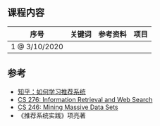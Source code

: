 ## 课程内容


|序号 |关键词 |参考资料 |项目 |
|:--: |:--: |:--: |:--:|
|1 @ 3/10/2020 | | |  |

## 参考
- [知乎：如何学习推荐系统](https://www.zhihu.com/question/21251105)
- [CS 276: Information Retrieval and Web Search](https://web.stanford.edu/class/cs276/)
- [CS 246: Mining Massive Data Sets](http://web.stanford.edu/class/cs246/)
- 《推荐系统实践》项亮著

